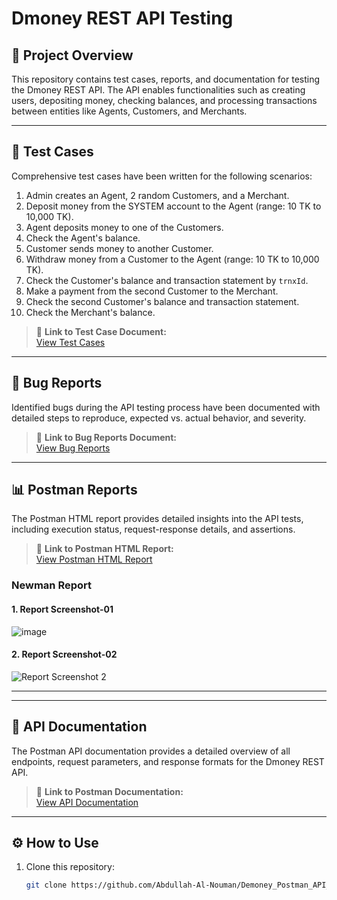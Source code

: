 # Dmoney REST API Testing

## 📄 Project Overview
This repository contains test cases, reports, and documentation for testing the Dmoney REST API. The API enables functionalities such as creating users, depositing money, checking balances, and processing transactions between entities like Agents, Customers, and Merchants.

---

## 📝 Test Cases
Comprehensive test cases have been written for the following scenarios:

1. Admin creates an Agent, 2 random Customers, and a Merchant.
2. Deposit money from the SYSTEM account to the Agent (range: 10 TK to 10,000 TK).
3. Agent deposits money to one of the Customers.
4. Check the Agent's balance.
5. Customer sends money to another Customer.
6. Withdraw money from a Customer to the Agent (range: 10 TK to 10,000 TK).
7. Check the Customer's balance and transaction statement by `trnxId`.
8. Make a payment from the second Customer to the Merchant.
9. Check the second Customer's balance and transaction statement.
10. Check the Merchant's balance.

> 📌 **Link to Test Case Document:**  
[View Test Cases](https://docs.google.com/spreadsheets/d/1hg1lb3_okQ9zDZL-hS0WJI5M96OYMne5/edit?usp=drive_link&ouid=111352479357986755938&rtpof=true&sd=true)

---

## 🐞 Bug Reports
Identified bugs during the API testing process have been documented with detailed steps to reproduce, expected vs. actual behavior, and severity.

> 📌 **Link to Bug Reports Document:**  
[View Bug Reports](https://docs.google.com/spreadsheets/d/1xJvSnm76aVPFB9VuIiZV4dz8zkhELzpI/edit?usp=drive_link&ouid=111352479357986755938&rtpof=true&sd=true)

---

## 📊 Postman Reports
The Postman HTML report provides detailed insights into the API tests, including execution status, request-response details, and assertions.

> 📌 **Link to Postman HTML Report:**  
[View Postman HTML Report](https://drive.google.com/file/d/1JpFK5w8VMG0EaZYjOCs-K9IAM6PY8feO/view?usp=drive_link)


### **Newman Report**

#### **1. Report Screenshot-01**
![image](https://github.com/user-attachments/assets/aac37b83-4a54-479a-91d1-a60c9a7a12cf)


#### **2. Report Screenshot-02**
![Report Screenshot 2](https://github.com/user-attachments/assets/a08c0584-0038-4cba-8dd0-f53743fe31be)




---



---

## 📘 API Documentation
The Postman API documentation provides a detailed overview of all endpoints, request parameters, and response formats for the Dmoney REST API.

> 📌 **Link to Postman Documentation:**  
[View API Documentation](https://documenter.getpostman.com/view/39862330/2sAYBXDBjE)

---

## ⚙️ How to Use
1. Clone this repository:
   ```bash
   git clone https://github.com/Abdullah-Al-Nouman/Demoney_Postman_API_Testing.git

